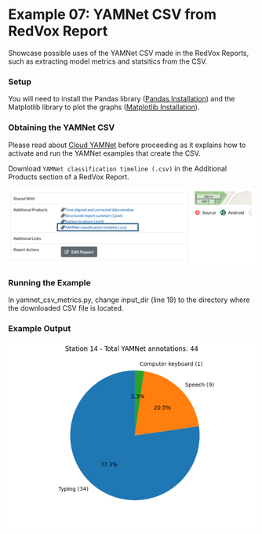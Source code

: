 # Example 07: YAMNet CSV from RedVox Report

Showcase possible uses of the YAMNet CSV made in the RedVox Reports, such as extracting model metrics and statsitics 
from the CSV.

### Setup

You will need to install the Pandas library 
([Pandas Installation](https://pandas.pydata.org/docs/getting_started/install.html))
and the Matplotlib library to plot the graphs 
([Matplotlib Installation](https://matplotlib.org/stable/users/installing/index.html)).

### Obtaining the YAMNet CSV

Please read about [Cloud YAMNet](https://github.com/RedVoxInc/redvox-examples/blob/main/examples/ex_06_cloud_yamnet/cloud_yamnet.md#edge--cloud-based-yamnet-classification)
before proceeding as it explains how to activate and run the YAMNet examples that create the CSV.


Download `YAMNet classification timeline (.csv)` in the Additional Products section of a RedVox Report. 

![](img/location_csv.png)


### Running the Example

In yamnet_csv_metrics.py, change input_dir (line 19) to the directory where the downloaded CSV file is located.

### Example Output
![](img/csv_example.png)
